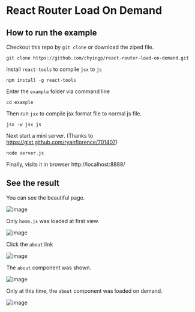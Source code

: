 # React Router Load On Demand

## How to run the example

Checkout this repo by `git clone` or download the ziped file.

```
git clone https://github.com/chyingp/react-router-load-on-demand.git
```

Install `react-tools` to compile `jsx` to `js` 

```
npm install -g react-tools
```

Enter the `example` folder via command line

```
cd example
```

Then run `jsx` to compile jsx format file to normal js file.

```
jsx -w jsx js
```

Next start a mini server. (Thanks to https://gist.github.com/ryanflorence/701407)

```
node server.js
```

Finally, visits it in browser http://localhost:8888/

## See the result

You can see the beautiful page.

![image](https://cloud.githubusercontent.com/assets/2383346/9149609/558d1784-3de4-11e5-9129-f358a5c2f755.png)


Only `home.js` was loaded at first view.

![image](https://cloud.githubusercontent.com/assets/2383346/9149601/27c9ce00-3de4-11e5-8b99-149d9544df79.png)

Click the `about` link

![image](https://cloud.githubusercontent.com/assets/2383346/9149612/6fd1126c-3de4-11e5-9c51-e939c6036334.png)

The `about` component was shown.

![image](https://cloud.githubusercontent.com/assets/2383346/9149613/7d14c8ec-3de4-11e5-81a0-cd46f9cc8bd4.png)

Only at this time, the `about` component was loaded on demand.

![image](https://cloud.githubusercontent.com/assets/2383346/9149620/a7f95dca-3de4-11e5-8576-ba7e5104ddad.png)


